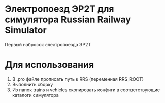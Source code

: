 Электропоезд ЭР2Т для симулятора Russian Railway Simulator
=====================

Первый набросок электропоезда ЭР2Т

Для использования
=====================
1. В .pro файле прописать путь к RRS (переменная RRS_ROOT)
2. Выполнить сборку
3. Из папок trains и vehicles скопировать конфиги в соответствующие
каталоги симулятора
